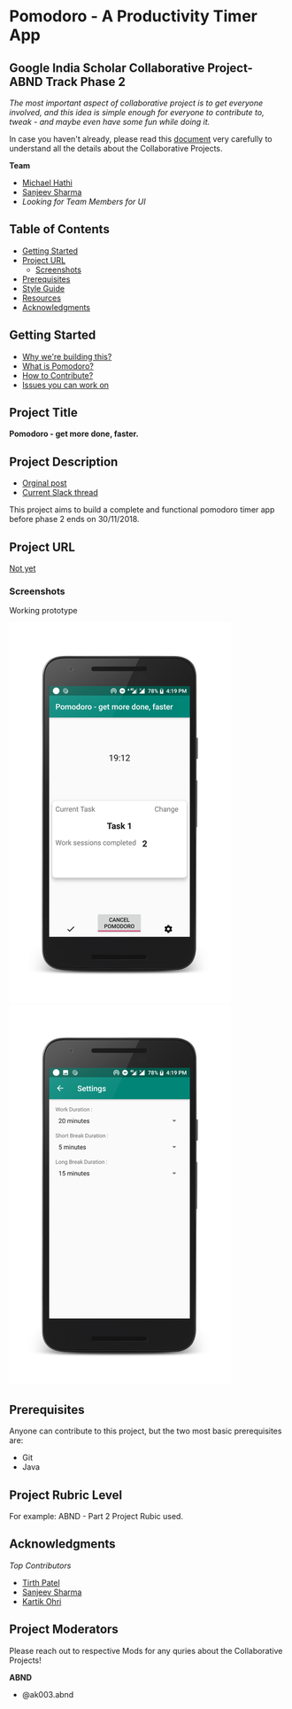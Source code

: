 # Pomodoro - A Productivity Timer App
## Google India Scholar Collaborative Project- ABND Track Phase 2

_The most important aspect of collaborative project is to get everyone involved, and this idea is simple enough for everyone to contribute to, tweak - and maybe even have some fun while doing it._

In case you haven't already, please read this [document](https://docs.google.com/document/d/18UC6AAfdgcLLZzuGO_unUlZwc2kBYZqBRogmjDK3Ysc/edit?usp=sharing) very carefully to understand all the details about the Collaborative Projects.

**Team**
- [Michael Hathi](https://github.com/numerative/)
- [Sanjeev Sharma](https://github.com/thedevelopersanjeev)
- _Looking for Team Members for UI_

## Table of Contents

- [Getting Started](#getting-started)
- [Project URL](#project-url)
  - [Screenshots](#screenshots)
- [Prerequisites](#prerequisites)
- [Style Guide](#style-guide)
- [Resources](#resources)
- [Acknowledgments](#acknowledgments)

## Getting Started
- [Why we're building this?](https://discussions.udacity.com/t/my-collaborative-project-idea/618377)
- [What is Pomodoro?](https://en.wikipedia.org/wiki/Pomodoro_Technique)
- [How to Contribute?](Contributing.md)
- [Issues you can work on](https://github.com/google-udacity-india-scholars/abnd-track-pomodoro-timer-app/issues)


## Project Title
**Pomodoro - get more done, faster.**

## Project Description
- [Orginal post](https://discussions.udacity.com/t/my-collaborative-project-idea/618377)
- [Current Slack thread](https://googleindiascholars.slack.com/archives/GD96L4VA4/p1539274648000100)

This project aims to build a complete and functional pomodoro timer app before phase 2 ends on 30/11/2018.


## Project URL
[Not yet](#)

### Screenshots
Working prototype

![Screen 1](Pomodoro_Screen_1.png?raw=true "Screen1")![Screen 1](Pomodoro_Screen_2.png?raw=true "Screen1")

## Prerequisites
Anyone can contribute to this project, but the two most basic prerequisites are:
- Git
- Java

## Project Rubric Level
For example: ABND - Part 2 Project Rubic used.

## Acknowledgments
*Top Contributors*

- [Tirth Patel](https://github.com/piedcipher)
- [Sanjeev Sharma](https://github.com/thedevelopersanjeev)
- [Kartik Ohri](https://github.com/kartikohri1712)

## Project Moderators

Please reach out to respective Mods for any quries about the Collaborative Projects!

**ABND** 
- @ak003.abnd
